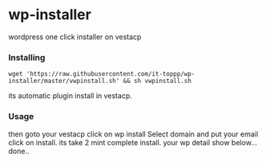 # wp-installer
wordpress one click installer on vestacp
### Installing
```
wget 'https://raw.githubusercontent.com/it-toppp/wp-installer/master/vwpinstall.sh' && sh vwpinstall.sh
```

its automatic plugin install in vestacp.
### Usage

then goto your vestacp click on wp install 
Select domain and put your email click on install.
its take 2 mint complete install.
your wp detail show below...
done..
